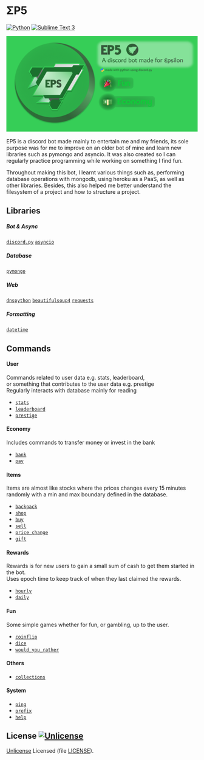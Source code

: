 # ΣP5
[![Python](https://img.shields.io/badge/Python-3.7.5-blue?logo=Python&logoColor=yellow&labelColor=blue&color=yellow&style=flat)](https://www.python.org/downloads/release/python-375/)
[![Sublime Text 3](https://img.shields.io/badge/Sublime%20Text-3-blue?logo=Sublime%20Text&logoColor=FF9800&labelColor=434343&color=FF9800&style=flat)](https://www.sublimetext.com/3)

![](assets/bot/banner_v1.png?raw=true)

EP5 is a discord bot made mainly to entertain me and my friends,
its sole purpose was for me to improve on an older bot of mine and
learn new libraries such as pymongo and asyncio. It was also created
so I can regularly practice programming while working on something
I find fun.

Throughout making this bot, I learnt various things such as,
performing database operations with mongodb, using heroku as a PaaS,
as well as other libraries. Besides, this also helped me better
understand the filesystem of a project and how to structure a project.

## Libraries

##### Bot & Async
[`discord.py`](https://pypi.org/project/discord.py/)
[`asyncio`](https://pypi.org/project/asyncio/)

##### Database
[`pymongo`](https://pypi.org/project/pymongo/)

##### Web
[`dnspython`](https://pypi.org/project/dnspython/)
[`beautifulsoup4`](https://pypi.org/project/beautifulsoup4/)
[`requests`](https://pypi.org/project/requests/)

##### Formatting
[`datetime`](https://pypi.org/project/DateTime/)

## Commands

#### User
Commands related to user data
e.g. stats, leaderboard,\
or something that contributes to the user data
e.g. prestige\
Regularly interacts with database mainly for reading
- [`stats`](https://github.com/NicholasJohansan/EP5/blob/main/docs/commands/stats.md)
- [`leaderboard`](https://github.com/NicholasJohansan/EP5/blob/main/docs/commands/leaderboard.md)
- [`prestige`](https://github.com/NicholasJohansan/EP5/blob/main/docs/commands/prestige.md)

#### Economy
Includes commands to transfer money
or invest in the bank
- [`bank`](https://github.com/NicholasJohansan/EP5/blob/main/docs/commands/bank.md)
- [`pay`](https://github.com/NicholasJohansan/EP5/blob/main/docs/commands/pay.md)

#### Items
Items are almost like stocks where the prices
changes every 15 minutes randomly with a min
and max boundary defined in the database.
- [`backpack`](https://github.com/NicholasJohansan/EP5/blob/main/docs/commands/backpack.md)
- [`shop`](https://github.com/NicholasJohansan/EP5/blob/main/docs/commands/shop.md)
- [`buy`](https://github.com/NicholasJohansan/EP5/blob/main/docs/commands/buy.md)
- [`sell`](https://github.com/NicholasJohansan/EP5/blob/main/docs/commands/sell.md)
- [`price_change`](https://github.com/NicholasJohansan/EP5/blob/main/docs/commands/price_change.md)
- [`gift`](https://github.com/NicholasJohansan/EP5/blob/main/docs/commands/gift.md)

#### Rewards
Rewards is for new users to gain a small sum
of cash to get them started in the bot.\
Uses epoch time to keep track of when they last
claimed the rewards.
- [`hourly`](https://github.com/NicholasJohansan/EP5/blob/main/docs/commands/rewards.md)
- [`daily`](https://github.com/NicholasJohansan/EP5/blob/main/docs/commands/rewards.md)

#### Fun
Some simple games whether for fun, or gambling,
up to the user.
- [`coinflip`](#)
- [`dice`](#)
- [`would_you_rather`](#)

#### Others
- [`collections`](#)

#### System
- [`ping`](#)
- [`prefix`](#)
- [`help`](#)

## License [![Unlicense](https://img.shields.io/github/license/NicholasJohansan/EP5)](LICENSE)
[Unlicense](https://unlicense.org/) Licensed (file [LICENSE](LICENSE)).
